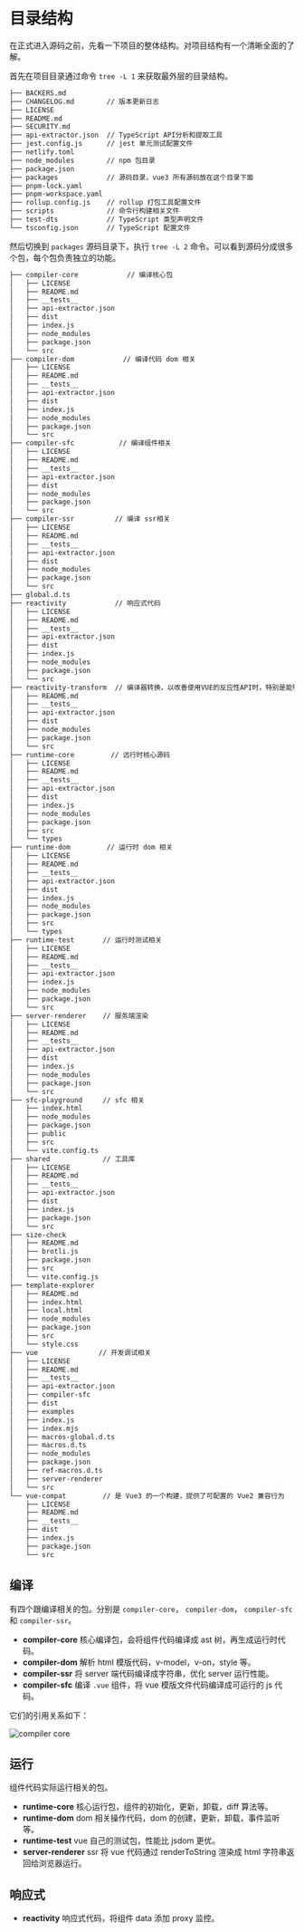 # 目录结构

在正式进入源码之前，先看一下项目的整体结构。对项目结构有一个清晰全面的了解。

首先在项目目录通过命令 `tree -L 1` 来获取最外层的目录结构。

```bash
├── BACKERS.md
├── CHANGELOG.md        // 版本更新日志
├── LICENSE
├── README.md
├── SECURITY.md
├── api-extractor.json  // TypeScript API分析和提取工具
├── jest.config.js      // jest 单元测试配置文件
├── netlify.toml
├── node_modules        // npm 包目录
├── package.json
├── packages            // 源码目录，vue3 所有源码放在这个目录下面
├── pnpm-lock.yaml
├── pnpm-workspace.yaml
├── rollup.config.js    // rollup 打包工具配置文件
├── scripts             // 命令行构建相关文件
├── test-dts            // TypeScript 类型声明文件
└── tsconfig.json       // TypeScript 配置文件
```

然后切换到 `packages` 源码目录下，执行 `tree -L 2` 命令。可以看到源码分成很多个包，每个包负责独立的功能。
```bash
├── compiler-core            // 编译核心包
│   ├── LICENSE
│   ├── README.md
│   ├── __tests__
│   ├── api-extractor.json
│   ├── dist
│   ├── index.js
│   ├── node_modules
│   ├── package.json
│   └── src
├── compiler-dom            // 编译代码 dom 相关
│   ├── LICENSE
│   ├── README.md
│   ├── __tests__
│   ├── api-extractor.json
│   ├── dist
│   ├── index.js
│   ├── node_modules
│   ├── package.json
│   └── src
├── compiler-sfc           // 编译组件相关
│   ├── LICENSE
│   ├── README.md
│   ├── __tests__
│   ├── api-extractor.json
│   ├── dist
│   ├── node_modules
│   ├── package.json
│   └── src
├── compiler-ssr          // 编译 ssr相关
│   ├── LICENSE
│   ├── README.md
│   ├── __tests__
│   ├── api-extractor.json
│   ├── dist
│   ├── node_modules
│   ├── package.json
│   └── src
├── global.d.ts
├── reactivity            // 响应式代码
│   ├── LICENSE
│   ├── README.md
│   ├── __tests__
│   ├── api-extractor.json
│   ├── dist
│   ├── index.js
│   ├── node_modules
│   ├── package.json
│   └── src
├── reactivity-transform  // 编译器转换，以改善使用VUE的反应性API时，特别是能够使用Refs，而无需任何值。
│   ├── README.md
│   ├── __tests__
│   ├── api-extractor.json
│   ├── dist
│   ├── node_modules
│   ├── package.json
│   └── src
├── runtime-core         // 远行时核心源码
│   ├── LICENSE
│   ├── README.md
│   ├── __tests__
│   ├── api-extractor.json
│   ├── dist
│   ├── index.js
│   ├── node_modules
│   ├── package.json
│   ├── src
│   └── types
├── runtime-dom         // 运行时 dom 相关
│   ├── LICENSE
│   ├── README.md
│   ├── __tests__
│   ├── api-extractor.json
│   ├── dist
│   ├── index.js
│   ├── node_modules
│   ├── package.json
│   ├── src
│   └── types
├── runtime-test       // 运行时测试相关
│   ├── LICENSE
│   ├── README.md
│   ├── __tests__
│   ├── api-extractor.json
│   ├── index.js
│   ├── node_modules
│   ├── package.json
│   └── src
├── server-renderer    // 服务端渲染
│   ├── LICENSE
│   ├── README.md
│   ├── __tests__
│   ├── api-extractor.json
│   ├── dist
│   ├── index.js
│   ├── node_modules
│   ├── package.json
│   └── src
├── sfc-playground     // sfc 相关
│   ├── index.html
│   ├── node_modules
│   ├── package.json
│   ├── public
│   ├── src
│   └── vite.config.ts
├── shared             // 工具库
│   ├── LICENSE
│   ├── README.md
│   ├── __tests__
│   ├── api-extractor.json
│   ├── dist
│   ├── index.js
│   ├── package.json
│   └── src
├── size-check
│   ├── README.md
│   ├── brotli.js
│   ├── package.json
│   ├── src
│   └── vite.config.js
├── template-explorer
│   ├── README.md
│   ├── index.html
│   ├── local.html
│   ├── node_modules
│   ├── package.json
│   ├── src
│   └── style.css
├── vue               // 开发调试相关
│   ├── LICENSE
│   ├── README.md
│   ├── __tests__
│   ├── api-extractor.json
│   ├── compiler-sfc
│   ├── dist
│   ├── examples
│   ├── index.js
│   ├── index.mjs
│   ├── macros-global.d.ts
│   ├── macros.d.ts
│   ├── node_modules
│   ├── package.json
│   ├── ref-macros.d.ts
│   ├── server-renderer
│   └── src
└── vue-compat         // 是 Vue3 的一个构建，提供了可配置的 Vue2 兼容行为
    ├── LICENSE
    ├── README.md
    ├── __tests__
    ├── dist
    ├── index.js
    ├── package.json
    └── src
```

## 编译
有四个跟编译相关的包。分别是 `compiler-core`， `compiler-dom`， `compiler-sfc` 和 `compiler-ssr`。
* **compiler-core** 核心编译包，会将组件代码编译成 ast 树，再生成运行时代码。
* **compiler-dom** 解析 html 模版代码，v-model，v-on，style 等。
* **compiler-ssr** 将 server 端代码编译成字符串，优化 server 运行性能。
* **compiler-sfc** 编译 `.vue` 组件，将 vue 模版文件代码编译成可运行的 js 代码。

它们的引用关系如下：

![compiler core](../.vuepress/assets/compiler-core.png)

## 运行
组件代码实际运行相关的包。

* **runtime-core** 核心运行包，组件的初始化，更新，卸载，diff 算法等。
* **runtime-dom** dom 相关操作代码，dom 的创建，更新，卸载，事件监听等。
* **runtime-test** vue 自己的测试包，性能比 jsdom 更优。
* **server-renderer** ssr 将 vue 代码通过 renderToString 渲染成 html 字符串返回给浏览器运行。

## 响应式

* **reactivity** 响应式代码，将组件 data 添加 proxy 监控。